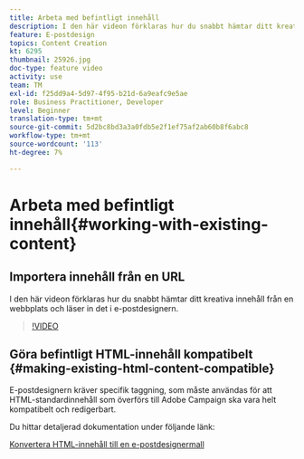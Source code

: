 ```yaml
---
title: Arbeta med befintligt innehåll
description: I den här videon förklaras hur du snabbt hämtar ditt kreativa innehåll från en webbplats och läser in det i e-postdesignern.
feature: E-postdesign
topics: Content Creation
kt: 6295
thumbnail: 25926.jpg
doc-type: feature video
activity: use
team: TM
exl-id: f25dd9a4-5d97-4f95-b21d-6a9eafc9e5ae
role: Business Practitioner, Developer
level: Beginner
translation-type: tm+mt
source-git-commit: 5d2bc8bd3a3a0fdb5e2f1ef75af2ab60b8f6abc8
workflow-type: tm+mt
source-wordcount: '113'
ht-degree: 7%

---
```


# Arbeta med befintligt innehåll{#working-with-existing-content}

## Importera innehåll från en URL

I den här videon förklaras hur du snabbt hämtar ditt kreativa innehåll från en webbplats och läser in det i e-postdesignern.

>[!VIDEO](https://video.tv.adobe.com/v/25926?quality=12)

## Göra befintligt HTML-innehåll kompatibelt {#making-existing-html-content-compatible}

E-postdesignern kräver specifik taggning, som måste användas för att HTML-standardinnehåll som överförs till Adobe Campaign ska vara helt kompatibelt och redigerbart.

Du hittar detaljerad dokumentation under följande länk:

[Konvertera HTML-innehåll till en e-postdesignermall](https://docs.adobe.com/content/help/en/campaign-standard/using/designing-content/building-email-content/using-existing-content.html#converting-an-html-content)
